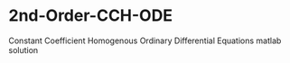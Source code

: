 # 2nd-Order-CCH-ODE
Constant Coefficient Homogenous Ordinary Differential Equations matlab solution
